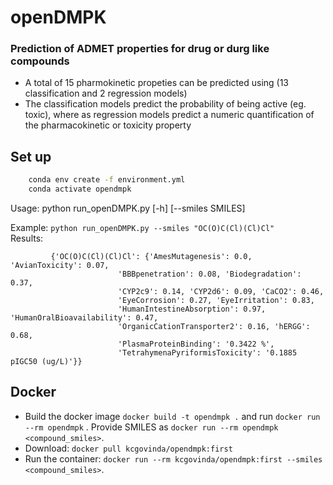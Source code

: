 # openDMPK
### Prediction of ADMET properties for drug or durg like compounds
* A total of 15 pharmokinetic propeties can be predicted using (13 classification and 2 regression models)
* The classification models predict the probability of being active (eg. toxic), where as regression models predict a numeric quantification of the pharmacokinetic or toxicity property
## Set up
```bash
    conda env create -f environment.yml
    conda activate opendmpk
```

Usage: python run_openDMPK.py [-h] [--smiles SMILES]


Example: 
        ```python run_openDMPK.py --smiles "OC(O)C(Cl)(Cl)Cl"
        ```    
Results: 
```
         {'OC(O)C(Cl)(Cl)Cl': {'AmesMutagenesis': 0.0, 'AvianToxicity': 0.07, 
                        'BBBpenetration': 0.08, 'Biodegradation': 0.37, 
                        'CYP2c9': 0.14, 'CYP2d6': 0.09, 'CaCO2': 0.46, 
                        'EyeCorrosion': 0.27, 'EyeIrritation': 0.83, 
                        'HumanIntestineAbsorption': 0.97, 'HumanOralBioavailability': 0.47, 
                        'OrganicCationTransporter2': 0.16, 'hERGG': 0.68, 
                        'PlasmaProteinBinding': '0.3422 %', 
                        'TetrahymenaPyriformisToxicity': '0.1885 pIGC50 (ug/L)'}}
```
## Docker 
* Build the docker image `docker build -t opendmpk .` and run `docker run --rm opendmpk` . Provide SMILES as `docker run --rm opendmpk <compound_smiles>`.
* Download: `docker pull kcgovinda/opendmpk:first`
* Run the container: `docker run --rm kcgovinda/opendmpk:first --smiles <compound_smiles>`.
